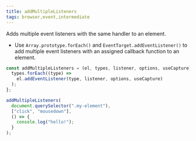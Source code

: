 ```yaml
---
title: addMultipleListeners
tags: browser,event,intermediate
---
```


Adds multiple event listeners with the same handler to an element.

- Use `Array.prototype.forEach()` and `EventTarget.addEventListener()` to add multiple event listeners with an assigned callback function to an element.

```js
const addMultipleListeners = (el, types, listener, options, useCapture) => {
  types.forEach((type) =>
    el.addEventListener(type, listener, options, useCapture)
  );
};
```

```js
addMultipleListeners(
  document.querySelector(".my-element"),
  ["click", "mousedown"],
  () => {
    console.log("hello!");
  }
);
```
